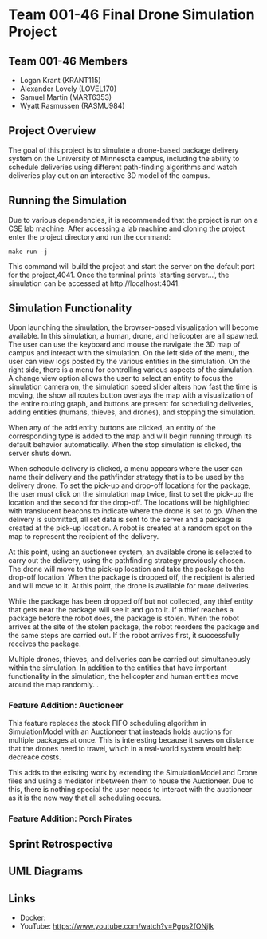 # Team 001-46 Final Drone Simulation Project

## Team 001-46 Members
- Logan Krant (KRANT115)
- Alexander Lovely (LOVEL170)
- Samuel Martin (MART6353)
- Wyatt Rasmussen (RASMU984)

## Project Overview
The goal of this project is to simulate a drone-based package delivery system on the University of Minnesota campus, including the ability to schedule deliveries using different path-finding algorithms and watch deliveries play out on an interactive 3D model of the campus. 

## Running the Simulation
Due to various dependencies, it is recommended that the project is run on a CSE lab machine. After accessing a lab machine and cloning the project enter the project directory and run the command:
```
make run -j
```
This command will build the project and start the server on the default port for the project,4041. Once the terminal prints 'starting server...', the simulation can be accessed at http://localhost:4041. 

## Simulation Functionality
Upon launching the simulation, the browser-based visualization will become available. In this simulation, a human, drone, and helicopter are all spawned. The user can use the keyboard and mouse the navigate the 3D map of campus and interact with the simulation. On the left side of the menu, the user can view logs posted by the various entities in the simulation. On the right side, there is a menu for controlling various aspects of the simulation. A change view option allows the user to select an entity to focus the simulation camera on, the simulation speed slider alters how fast the time is moving, the show all routes button overlays the map with a visualization of the entire routing graph, and buttons are present for scheduling deliveries, adding entities (humans, thieves, and drones), and stopping the simulation. 

When any of the add entity buttons are clicked, an entity of the corresponding type is added to the map and will begin running through its default behavior automatically. When the stop simulation is clicked, the server shuts down.

When schedule delivery is clicked, a menu appears where the user can name their delivery and the pathfinder strategy that is to be used by the delivery drone. To set the pick-up and drop-off locations for the package, the user must click on the simulation map twice, first to set the pick-up the location and the second for the drop-off. The locations will be highlighted with translucent beacons to indicate where the drone is set to go. When the delivery is submitted, all set data is sent to the server and a package is created at the pick-up location. A robot is created at a random spot on the map to represent the recipient of the delivery.

At this point, using an auctioneer system, an available drone is selected to carry out the delivery, using the pathfinding strategy previously chosen. The drone will move to the pick-up location and take the package to the drop-off location. When the package is dropped off, the recipient is alerted and will move to it. At this point, the drone is available for more deliveries.

While the package has been dropped off but not collected, any thief entity that gets near the package will see it and go to it. If a thief reaches a package before the robot does, the package is stolen. When the robot arrives at the site of the stolen package, the robot reorders the package and the same steps are carried out. If the robot arrives first, it successfully receives the package.

Multiple drones, thieves, and deliveries can be carried out simultaneously within the simulation. In addition to the entities that have important functionality in the simulation, the helicopter and human entities move around the map randomly.
. 
### Feature Addition: Auctioneer
This feature replaces the stock FIFO scheduling algorithm in SimulationModel with an Auctioneer that insteads holds auctions for multiple packages at once. This is interesting because it saves on distance that the drones need to travel, which in a real-world system would help decreace costs.

This adds to the existing work by extending the SimulationModel and Drone files and using a mediator inbetween them to house the Auctioneer. Due to this, there is nothing special the user needs to interact with the auctioneer as it is the new way that all scheduling occurs.

### Feature Addition: Porch Pirates

## Sprint Retrospective

## UML Diagrams

## Links
- Docker:
- YouTube: https://www.youtube.com/watch?v=Pgps2fONjlk
